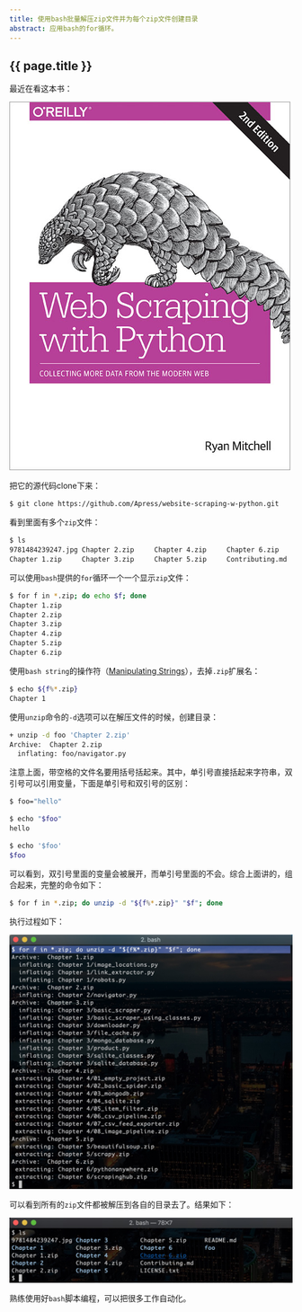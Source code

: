 ```yaml
---
title: 使用bash批量解压zip文件并为每个zip文件创建目录
abstract: 应用bash的for循环。
---
```


## {{ page.title }}

最近在看这本书：

![](https://raw.githubusercontent.com/liweinan/blogpic2019/master/data/may06/lrg.jpg)

把它的源代码clone下来：

```bash
$ git clone https://github.com/Apress/website-scraping-w-python.git
```

看到里面有多个`zip`文件：

```bash
$ ls
9781484239247.jpg Chapter 2.zip     Chapter 4.zip     Chapter 6.zip     LICENSE.txt
Chapter 1.zip     Chapter 3.zip     Chapter 5.zip     Contributing.md   README.md
```

可以使用`bash`提供的`for`循环一个一个显示`zip`文件：

```bash
$ for f in *.zip; do echo $f; done
Chapter 1.zip
Chapter 2.zip
Chapter 3.zip
Chapter 4.zip
Chapter 5.zip
Chapter 6.zip
```

使用`bash string`的操作符（[Manipulating Strings](https://www.tldp.org/LDP/abs/html/string-manipulation.html)），去掉`.zip`扩展名：

```bash
$ echo ${f%*.zip}
Chapter 1
```

使用`unzip`命令的`-d`选项可以在解压文件的时候，创建目录：

```bash
+ unzip -d foo 'Chapter 2.zip'
Archive:  Chapter 2.zip
  inflating: foo/navigator.py
```

注意上面，带空格的文件名要用括号括起来。其中，单引号直接括起来字符串，双引号可以引用变量，下面是单引号和双引号的区别：

```bash
$ foo="hello"
```

```bash
$ echo "$foo"
hello
```

```bash
$ echo '$foo'
$foo
```

可以看到，双引号里面的变量会被展开，而单引号里面的不会。综合上面讲的，组合起来，完整的命令如下：

```bash
$ for f in *.zip; do unzip -d "${f%*.zip}" "$f"; done
```

执行过程如下：

![](https://raw.githubusercontent.com/liweinan/blogpic2019/master/data/may06/EF3CDF02-5884-45F9-83DA-8F0130F661DC.png)

可以看到所有的`zip`文件都被解压到各自的目录去了。结果如下：

![](https://raw.githubusercontent.com/liweinan/blogpic2019/master/data/may06/A9D03F35-92A0-49C2-BE70-0156CBB3DB04.png)

熟练使用好`bash`脚本编程，可以把很多工作自动化。


